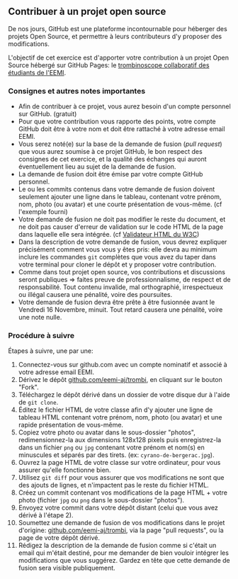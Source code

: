 ## Contribuer à un projet open source

De nos jours, GitHub est une plateforme incontournable pour héberger des projets Open Source, et permettre à leurs contributeurs d'y proposer des modifications.

L'objectif de cet exercice est d'apporter votre contribution à un projet Open Source hébergé sur GitHub Pages: le [trombinoscope collaboratif des étudiants de l'EEMI](https://github.com/eemi-aj/trombi).

### Consignes et autres notes importantes

- Afin de contribuer à ce projet, vous aurez besoin d'un compte personnel sur GitHub. (gratuit)
- Pour que votre contribution vous rapporte des points, votre compte GitHub doit être à votre nom et doit être rattaché à votre adresse email EEMI.
- Vous serez noté(e) sur la base de la demande de fusion (*pull request*) que vous aurez soumise à ce projet GitHub, le bon respect des consignes de cet exercice, et la qualité des échanges qui auront éventuellement lieu au sujet de la demande de fusion.
- La demande de fusion doit être émise par votre compte GitHub personnel.
- Le ou les commits contenus dans votre demande de fusion doivent seulement ajouter une ligne dans le tableau, contenant votre prénom, nom, photo (ou avatar) et une courte présentation de vous-même. (cf l'exemple fourni)
- Votre demande de fusion ne doit pas modifier le reste du document, et ne doit pas causer d'erreur de validation sur le code HTML de la page dans laquelle elle sera intégrée. (cf [Validateur HTML du W3C](https://validator.w3.org/#validate_by_input))
- Dans la description de votre demande de fusion, vous devrez expliquer précisément comment vous vous y êtes pris: elle devra au minimum inclure les commandes `git` complètes que vous avez du taper dans votre terminal pour cloner le dépôt et y proposer votre contribution.
- Comme dans tout projet open source, vos contributions et discussions seront publiques => faites preuve de professionnalisme, de respect et de responsabilité. Tout contenu invalide, mal orthographié, irrespectueux ou illégal causera une pénalité, voire des poursuites.
- Votre demande de fusion devra être prête à être fusionnée avant le Vendredi 16 Novembre, minuit. Tout retard causera une pénalité, voire une note nulle.

### Procédure à suivre

Étapes à suivre, une par une:

1. Connectez-vous sur github.com avec un compte nominatif et associé à votre adresse email EEMI.
1. Dérivez le dépôt [github.com/eemi-aj/trombi](https://github.com/eemi-aj/trombi), en cliquant sur le bouton "Fork".
1. Téléchargez le dépôt dérivé dans un dossier de votre disque dur à l'aide de `git clone`.
1. Éditez le fichier HTML de votre classe afin d'y ajouter une ligne de tableau HTML contenant votre prénom, nom, photo (ou avatar) et une rapide présentation de vous-même.
1. Copiez votre photo ou avatar dans le sous-dossier "photos", redimensionnez-la aux dimensions 128x128 pixels puis enregistrez-la dans un fichier `png` ou `jpg` contenant votre prénom et nom(s) en minuscules et séparés par des tirets. (ex: `cyrano-de-bergerac.jpg`).
1. Ouvrez la page HTML de votre classe sur votre ordinateur, pour vous assurer qu'elle fonctionne bien.
1. Utilisez `git diff` pour vous assurer que vos modifications ne sont que des ajouts de lignes, et n'impactent pas le reste du fichier HTML.
1. Créez un commit contenant vos modifications de la page HTML + votre photo (fichier `jpg` ou `png` dans le sous-dossier "photos").
1. Envoyez votre commit dans votre dépôt distant (celui que vous avez dérivé à l'étape 2).
1. Soumettez une demande de fusion de vos modifications dans le projet d'origine: [github.com/eemi-aj/trombi](https://github.com/eemi-aj/trombi), via la page "pull requests", ou la page de votre dépôt dérivé.
1. Rédigez la description de la demande de fusion comme si c'était un email qui m'était destiné, pour me demander de bien vouloir intégrer les modifications que vous suggérez. Gardez en tête que cette demande de fusion sera visible publiquement.
